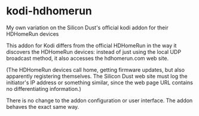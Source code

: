 # kodi-hdhomerun
My own variation on the Silicon Dust's official kodi addon for their HDHomeRun devices

This addon for Kodi differs from the official HDHomeRun in the way it discovers the HDHomeRun devices: instead of just using the local UDP broadcast method, it also accesses the hdhomerun.com web site.

(The HDHomeRun devices call home, getting firmware updates, but also apparently registering themselves. The Silicon Dust web site must log the initiator's IP address or something similar, since the web page URL contains no differentiating information.)

There is no change to the addon configuration or user interface. The addon behaves the exact same way.
